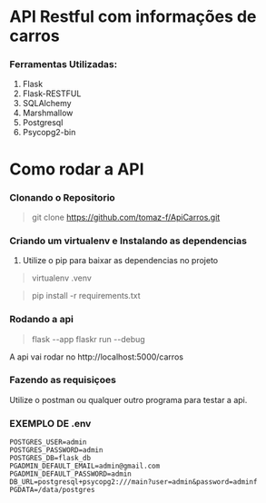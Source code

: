 # **API Restful com informações de carros**

### Ferramentas Utilizadas:

1. Flask
2. Flask-RESTFUL
3. SQLAlchemy
4. Marshmallow
5. Postgresql
6. Psycopg2-bin

# Como rodar a API

### Clonando o Repositorio

> git clone https://github.com/tomaz-f/ApiCarros.git

### Criando um virtualenv e Instalando as dependencias

1. Utilize o pip para baixar as dependencias no projeto

> virtualenv .venv

> pip install -r requirements.txt

### Rodando a api

> flask --app flaskr run --debug

A api vai rodar no http://localhost:5000/carros

### Fazendo as requisiçoes

Utilize o postman ou qualquer outro programa para testar a api.

### EXEMPLO DE .env

>

    POSTGRES_USER=admin
    POSTGRES_PASSWORD=admin
    POSTGRES_DB=flask_db
    PGADMIN_DEFAULT_EMAIL=admin@gmail.com
    PGADMIN_DEFAULT_PASSWORD=admin
    DB_URL=postgresql+psycopg2:///main?user=admin&password=adminf
    PGDATA=/data/postgres
